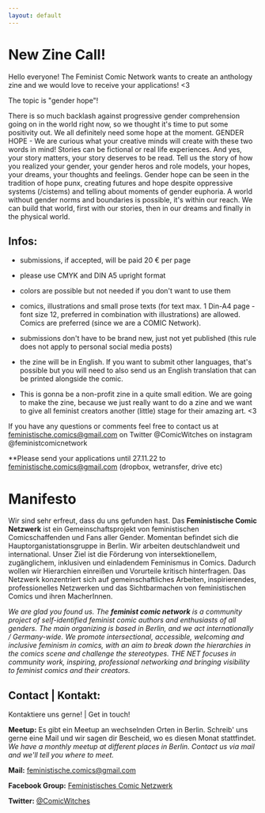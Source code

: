 ```yaml
---
layout: default
---
```


# New Zine Call!
Hello everyone! The Feminist Comic Network wants to create an anthology zine and we would love to receive your applications! <3

The topic is "gender hope"! 

There is so much backlash against progressive gender comprehension going on in the world right now, so we thought it's time to put some positivity out. We all definitely need some hope at the moment. GENDER HOPE - We are curious what your creative minds will create with these two words in mind!
Stories can be fictional or real life experiences. And yes, your story matters, your story deserves to be read. Tell us the story of how you realized your gender, your gender heros and role models, your hopes, your dreams, your thoughts and feelings. 
Gender hope can be seen in the tradition of hope punx, creating futures and hope despite oppressive systems (/cistems) and telling about moments of gender euphoria. A world without gender norms and boundaries is possible, it's within our reach. We can build that world, first with our stories, then in our dreams and finally in the physical world. 
## Infos:

- submissions, if accepted, will be paid 20 € per page

- please use CMYK and DIN A5 upright format

- colors are possible but not needed if you don't want to use them

- comics, illustrations and small prose texts (for text max. 1 Din-A4 page - font size 12, preferred in combination with illustrations) are allowed. Comics are preferred (since we are a COMIC Network).

- submissions don't have to be brand new, just not yet published (this rule does not apply to personal social media posts)

- the zine will be in English. If you want to submit other languages, that's possible but you will need to also send us an English translation that can be printed alongside the comic.
- This is gonna be a non-profit zine in a quite small edition. We are going to make the zine, because we just really want to do a zine and we want to give all feminist creators another (little) stage for their amazing art. <3

If you have any questions or comments feel free to contact us at
feministische.comics@gmail.com
on Twitter @ComicWitches 
on instagram @feministcomicnetwork

**Please send your applications until 27.11.22 to feministische.comics@gmail.com (dropbox, wetransfer, drive etc)

# Manifesto
Wir sind sehr erfreut, dass du uns gefunden hast. Das **Feministische Comic Netzwerk** ist ein Gemeinschaftsprojekt von feministischen Comicschaffenden und Fans aller Gender. Momentan befindet sich die Hauptorganistationsgruppe in Berlin. Wir arbeiten deutschlandweit und international. Unser Ziel ist die Förderung von intersektionellem, zugänglichem, inklusiven und einladendem Feminismus in Comics. Dadurch wollen wir Hierarchien einreißen und Vorurteile kritisch hinterfragen. Das Netzwerk konzentriert sich auf gemeinschaftliches Arbeiten, inspirierendes, professionelles Netzwerken und das Sichtbarmachen von feministischen Comics und ihren MacherInnen.

*We are glad you found us. The **feminist comic network** is a community project of self-identified feminist comic authors and enthusiasts of all genders. The main organizing is based in Berlin, and we act internationally / Germany-wide. We promote intersectional, accessible, welcoming and inclusive feminism in comics, with an aim to break down the hierarchies in the comics scene and challenge the stereotypes. THE NET focuses in community work, inspiring, professional networking and bringing visibility to feminist comics and their creators.*

## Contact | Kontakt:
Kontaktiere uns gerne! | Get in touch!

**Meetup:** Es gibt ein Meetup an wechselnden Orten in Berlin. Schreib' uns gerne eine Mail und wir sagen dir Bescheid, wo es diesen Monat stattfindet.  
*We have a monthly meetup at different places in Berlin. Contact us via mail and we'll tell you where to meet.*

**Mail:** <feministische.comics@gmail.com>

**Facebook Group:** [Feministisches Comic Netzwerk](https://www.facebook.com/groups/1712474105664302)

**Twitter:** [@ComicWitches](https://twitter.com/comicwitches)
